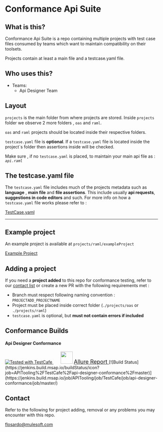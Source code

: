 # Conformance Api Suite

## What is this?
Conformance Api Suite is a repo containing multiple projects with test case files 
consumed by teams which want to maintain compatibility on their toolsets.

Projects contain at least a main file and a testcase.yaml file.


## Who uses this?

- Teams:
    - Api Designer Team



## Layout
`projects` is the main folder from where projects are stored. Inside `projects` folder 
we observe 2 more folders , `oas` and `raml`.

`oas` and `raml` projects should be located inside their respective folders.

`testcase.yaml` file is **optional**. If a `testcase.yaml` file is located inside the project`s
folder then assertions inside will be checked.

Make sure , if no `testcase.yaml` is placed, to maintain your main api file as : *`api.raml`*



## The testcase.yaml file
The `testcase.yaml` file includes much of the projects metadata such as **language**
, **main file** and **file assertions**.
This include usually **api requests**, **suggestions in code editors** and such.
For more info on how a `testcase.yaml` file works please refer to :

[TestCase.yaml](docs/TESTCASE.YAML.md)


-----

## Example project

An example project is available at `projects/raml/exampleProject`

[Example Project](projects/simpleInvalid)

## Adding a project
If you need a **project added** to this repo for conformance testing, refer to our [contact list](#contact)
or create a new PR with the following requirements met :

- Branch must respect following naming convention : `PROJECTADD_PROJECTNAME`
- Project must be placed inside correct folder (`./projects/oas` or `./projects/raml`)
- `testcase.yaml` is optional, but **must not contain errors if included**

## Conformance Builds


<h4> Api Designer Conformance </h4>
<a href="https://jenkins.build.msap.io/job/APITooling/job/TestCafe/job/api-designer-conformance/job/master/">
    <img alt="Tested with TestCafe" src="https://img.shields.io/badge/tested%20with-TestCafe-2fa4cf.svg">
</a>&nbsp&nbsp&nbsp&nbsp&nbsp
<img height=40px src='https://avatars2.githubusercontent.com/u/5879127?s=280&v=4'/>
<a style="font-size: 18px;" href='https://jenkins.build.msap.io/job/APITooling/job/TestCafe/job/api-designer-conformance/job/master/'> Allure Report  </a>
[![Build Status](https://jenkins.build.msap.io/buildStatus/icon?job=APITooling%2FTestCafe%2Fapi-designer-conformance%2Fmaster)](https://jenkins.build.msap.io/job/APITooling/job/TestCafe/job/api-designer-conformance/job/master/)

## Contact
Refer to the following for project adding, removal or any problems you may encounter
with this repo.

[flosardo@mulesoft.com](mailTo:flosardo@mulesoft.com)
